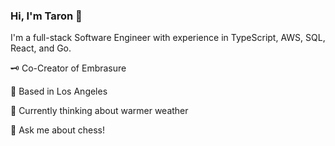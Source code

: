 ### Hi, I'm Taron 👋

I'm a full-stack Software Engineer with experience in TypeScript, AWS, SQL, React, and Go.

🗝️ Co-Creator of Embrasure

🌴 Based in Los Angeles

🤔 Currently thinking about warmer weather

💬 Ask me about chess!


<!--

Here are some ideas to get you started:

- 🔭 I’m currently working on ...
- 🌱 I’m currently learning ...
- 👯 I’m looking to collaborate on ...
- 🤔 I’m looking for help with ...
- 💬 Ask me about ...
- 📫 How to reach me: ...
- 😄 Pronouns: ...
- ⚡ Fun fact: ...
-->

